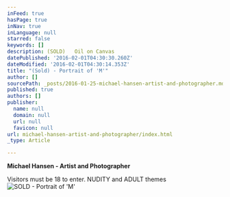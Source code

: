 ```yaml
---
inFeed: true
hasPage: true
inNav: true
inLanguage: null
starred: false
keywords: []
description: (SOLD)   Oil on Canvas
datePublished: '2016-02-01T04:30:30.260Z'
dateModified: '2016-02-01T04:30:14.353Z'
title: "(Sold) - Portrait of 'M'"
author: []
sourcePath: _posts/2016-01-25-michael-hansen-artist-and-photographer.md
published: true
authors: []
publisher:
  name: null
  domain: null
  url: null
  favicon: null
url: michael-hansen-artist-and-photographer/index.html
_type: Article

---
```

**Michael Hansen - Artist and Photographer**

Visitors must be 18 to enter.  NUDITY and ADULT themes
![SOLD - Portrait of 'M'](https://s3-us-west-2.amazonaws.com/the-grid-img/p/f612f825825948d533f8e5c1e852babf63fb8bec.jpg)